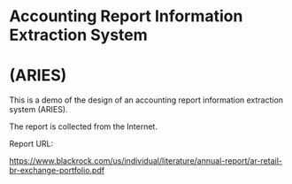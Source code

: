 # Accounting Report Information Extraction System
# (ARIES)

This is a demo of the design of an accounting report information extraction system (ARIES).

The report is collected from the Internet.

Report URL:

https://www.blackrock.com/us/individual/literature/annual-report/ar-retail-br-exchange-portfolio.pdf
